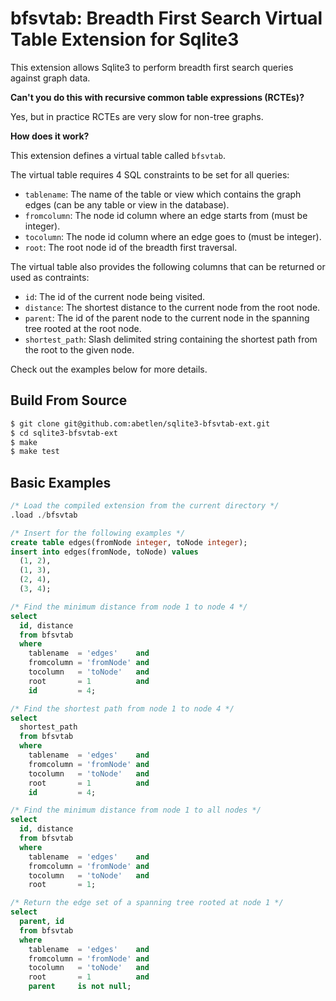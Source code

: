 # bfsvtab: Breadth First Search Virtual Table Extension for Sqlite3

This extension allows Sqlite3 to perform breadth first search queries against graph data.

**Can't you do this with recursive common table expressions (RCTEs)?**

Yes, but in practice RCTEs are very slow for non-tree graphs.

**How does it work?**

This extension defines a virtual table called `bfsvtab`.

The virtual table requires 4 SQL constraints to be set for all queries:
- `tablename`: The name of the table or view which contains the graph edges (can be any table or view in the database).
- `fromcolumn`: The node id column where an edge starts from (must be integer).
- `tocolumn`: The node id column where an edge goes to (must be integer).
- `root`: The root node id of the breadth first traversal.

The virtual table also provides the following columns that can be returned or used as contraints:
- `id`: The id of the current node being visited.
- `distance`: The shortest distance to the current node from the root node.
- `parent`: The id of the parent node to the current node in the spanning tree rooted at the root node.
- `shortest_path`: Slash delimited string containing the shortest path from the root to the given node.

Check out the examples below for more details.

## Build From Source

```bash
$ git clone git@github.com:abetlen/sqlite3-bfsvtab-ext.git
$ cd sqlite3-bfsvtab-ext
$ make
$ make test
```

## Basic Examples

```sql
/* Load the compiled extension from the current directory */
.load ./bfsvtab

/* Insert for the following examples */
create table edges(fromNode integer, toNode integer);
insert into edges(fromNode, toNode) values
  (1, 2),
  (1, 3),
  (2, 4),
  (3, 4);

/* Find the minimum distance from node 1 to node 4 */
select 
  id, distance 
  from bfsvtab 
  where 
    tablename  = 'edges'    and
    fromcolumn = 'fromNode' and
    tocolumn   = 'toNode'   and
    root       = 1          and
    id         = 4;

/* Find the shortest path from node 1 to node 4 */
select 
  shortest_path
  from bfsvtab 
  where 
    tablename  = 'edges'    and
    fromcolumn = 'fromNode' and
    tocolumn   = 'toNode'   and
    root       = 1          and
    id         = 4;

/* Find the minimum distance from node 1 to all nodes */
select 
  id, distance
  from bfsvtab 
  where 
    tablename  = 'edges'    and
    fromcolumn = 'fromNode' and
    tocolumn   = 'toNode'   and
    root       = 1;

/* Return the edge set of a spanning tree rooted at node 1 */
select 
  parent, id 
  from bfsvtab 
  where 
    tablename  = 'edges'    and
    fromcolumn = 'fromNode' and
    tocolumn   = 'toNode'   and
    root       = 1          and
    parent     is not null;
```
